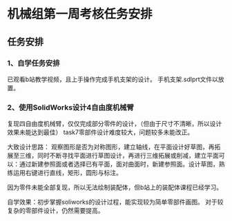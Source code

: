 # 机械组第一周考核任务安排

## 任务安排
### 1、自学任务安排 
已观看b站教学视频，且上手操作完成手机支架的设计。
手机支架.sdlprt文件以放置。

### 2、使用SolidWorks设计4自由度机械臂
复现四自由度机械臂，仅仅完成部分零件的设计，（但由于尺寸不清晰，所以设计效果未能达到最佳）
task7零部件设计难度较大，问题较多未能改正。

大致设计思路：
观察图形是否为对称图形，建立轴线，在平面设计好草图，再拓展至三维，同时不断寻找平面进行草图设计，再进行三维拓展或削减，建立平面可以：通过新建参照面或者选择已有平面，面对曲面时，新建参照面。设计草图，熟练运用右键进行直线，矩形，圆形与标注。

因为零件未能全部复现，所以无法绘制装配体，但b站上的装配体课程已经学习。


自学效果：初步掌握soliworks的设计过程，能实现较为简单零部件画图。
          对于较复杂的零部件设计，仍然需要提高。